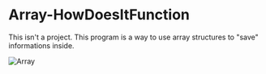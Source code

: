 # Array-HowDoesItFunction
This isn't a project. This program is a way to use array structures to "save" informations inside. 

![Array](https://github.com/RRICHARRD)
